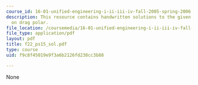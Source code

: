 ```yaml
---
course_id: 16-01-unified-engineering-i-ii-iii-iv-fall-2005-spring-2006
description: This resource contains handwritten solutions to the given problem set
  on drag polar.
file_location: /coursemedia/16-01-unified-engineering-i-ii-iii-iv-fall-2005-spring-2006/f9c8f45019e9f3a6b2126fd238cc3b88_f22_ps15_sol.pdf
file_type: application/pdf
layout: pdf
title: f22_ps15_sol.pdf
type: course
uid: f9c8f45019e9f3a6b2126fd238cc3b88

---
```

None